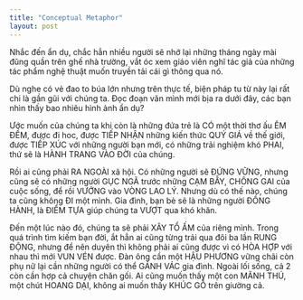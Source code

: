 ```yaml
---
title: "Conceptual Metaphor"
layout: post
---
```

Nhắc đến ẩn dụ, chắc hẳn nhiều người sẽ nhớ lại những tháng ngày mài đũng quần trên ghế nhà trường, vắt óc xem giáo viên nghĩ tác giả của những tác phẩm nghệ thuật muốn truyền tải cái gì thông qua nó.

Dù nghe có vẻ đao to búa lớn nhưng trên thực tế, biện pháp tu từ này lại rất chi là gần gũi với chúng ta. Đọc đoạn văn mình mới bịa ra dưới đây, các bạn nhìn thấy bao nhiêu hình ảnh ẩn dụ?

Ước muốn của chúng ta khi còn là những đứa trẻ là CÓ một thời thơ ấu ÊM ĐỀM, được đi hoc, được TIẾP NHẬN những kiến thức QUÝ GIÁ về thế giới, được TIẾP XÚC với những người bạn mới, có những trải nghiệm khó PHAI, thứ sẽ là HÀNH TRANG VÀO ĐỜI của chúng.

Rồi ai cũng phải RA NGOÀI xã hội. Có những người sẽ ĐỨNG VỮNG, nhưng cũng sẽ có những người GỤC NGÃ trước những CẠM BẪY, CHÔNG GAI của cuộc sống, để rồi VƯỚNG vào VÒNG LAO LÝ. Nhưng dù có thế nào, chúng ta cũng không ĐI một mình. Gia đình, bạn bè sẽ là những người ĐỒNG HÀNH, là ĐIỂM TỰA giúp chúng ta VƯỢT qua khó khăn.

Đến một lúc nào đó, chúng ta sẽ phải XÂY TỔ ẤM của riêng mình. Trong quá trình tìm kiếm bạn đời, ắt hẳn ai cũng từng trải qua đôi ba lần RUNG ĐỘNG, nhưng để nên duyên thì không phải ai cũng được vì có HÒA HỢP với nhau thì mới VUN VÉN được. Đàn ông cần một HẬU PHƯƠNG vững chãi còn phụ nữ lại cần những người có thể GÁNH VÁC gia đình. Ngoài lối sống, cả 2 còn cần hợp cả chuyện chăn gối. Ai cũng muốn thấy một con MÃNH THÚ, một chút HOANG DẠI, không ai muốn thấy KHÚC GỖ trên giường cả.